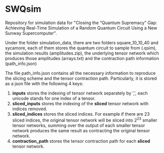 # SWQsim

Repository for simulation data for "Closing the “Quantum Supremacy” Gap: Achieving Real-Time Simulation of a Random Quantum Circuit Using a New Sunway Supercomputer".


Under the folder simulation\_data, there are two folders square\_10\_10\_40 and sycamore, each of them stores the quantum circuit to sample from (.qsim), the simulation results (amplitudes.zip), the underlying tensor network which produces those amplitudes (arrays.txt) and the contraction path information (path\_info.json)


The file path\_info.json contains all the necessary information to reproduce the slicing scheme and the tensor contraction path. Particularly, it is stored as a json file with the following $4$ keys:

1. __inputs__ stores the indexing of tensor network separately by ',', each unicode stands for one index of a tensor.
2. __sliced_inputs__ stores the indexing of the **sliced** tensor network with indices removed.
3. __sliced_indices__ stores the sliced indices. For example if there are $23$ sliced indices, the original tensor network will be sliced into $2^23$ smaller tensor networks, summing over the output of each smaller tensor network produces the same result as contracting the original tensor network.
4. __contraction_path__ stores the tensor contraction path for each **sliced** tensor network.




<!-- File sliced.txt include all of  the information of the contract path, except the  value of  391  initial tensor,records the trace of the whole path has 21 open node,and with 23 sliced edges.  

File arrays.txt is the  value of  391  initial tensor.  

File output.txt_ALL is the result of 2^21 amplitute form contracting the whole path.  
 -->